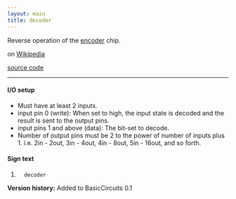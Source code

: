 ```yaml
---
layout: main
title: decoder
---
```


Reverse operation of the [encoder](Encoder) chip.
 
on [Wikipedia](http://en.wikipedia.org/wiki/Decoder)

[source code](https://github.com/eisental/BasicCircuits/blob/master/src/main/java/org/tal/basiccircuits/encoder.java)

* * *


#### I/O setup 
* Must have at least 2 inputs.
* input pin 0 (write):  When set to high, the input state is decoded and the result is sent to the output pins.
* input pins 1 and above (data): The bit-set to decode.
* Number of output pins must be 2 to the power of number of inputs plus 1. i.e. 2in - 2out, 3in - 4out, 4in - 8out, 5in - 16out, and so forth.

#### Sign text
1. `   decoder   `

__Version history:__ Added to BasicCircuits 0.1